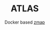 <h1 align="center">ATLAS</h1>
<p align="center">Docker based <a href="https://github.com/zmap/zmap" target="_blank">zmap</a></p>